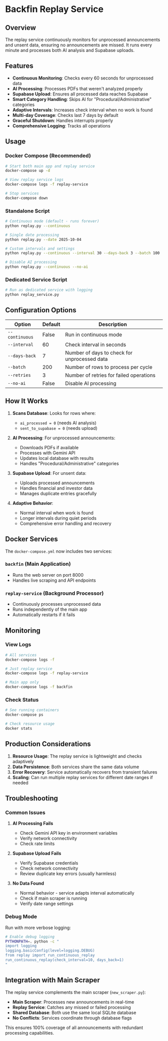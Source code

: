 # Backfin Replay Service

## Overview

The replay service continuously monitors for unprocessed announcements and unsent data, ensuring no announcements are missed. It runs every minute and processes both AI analysis and Supabase uploads.

## Features

- **Continuous Monitoring**: Checks every 60 seconds for unprocessed data
- **AI Processing**: Processes PDFs that weren't analyzed properly
- **Supabase Upload**: Ensures all processed data reaches Supabase
- **Smart Category Handling**: Skips AI for "Procedural/Administrative" categories
- **Adaptive Intervals**: Increases check interval when no work is found
- **Multi-day Coverage**: Checks last 7 days by default
- **Graceful Shutdown**: Handles interrupts properly
- **Comprehensive Logging**: Tracks all operations

## Usage

### Docker Compose (Recommended)

```bash
# Start both main app and replay service
docker-compose up -d

# View replay service logs
docker-compose logs -f replay-service

# Stop services
docker-compose down
```

### Standalone Script

```bash
# Continuous mode (default - runs forever)
python replay.py --continuous

# Single date processing
python replay.py --date 2025-10-04

# Custom intervals and settings
python replay.py --continuous --interval 30 --days-back 3 --batch 100

# Disable AI processing
python replay.py --continuous --no-ai
```

### Dedicated Service Script

```bash
# Run as dedicated service with logging
python replay_service.py
```

## Configuration Options

| Option | Default | Description |
|--------|---------|-------------|
| `--continuous` | False | Run in continuous mode |
| `--interval` | 60 | Check interval in seconds |
| `--days-back` | 7 | Number of days to check for unprocessed data |
| `--batch` | 200 | Number of rows to process per cycle |
| `--retries` | 3 | Number of retries for failed operations |
| `--no-ai` | False | Disable AI processing |

## How It Works

1. **Scans Database**: Looks for rows where:
   - `ai_processed = 0` (needs AI analysis)
   - `sent_to_supabase = 0` (needs upload)

2. **AI Processing**: For unprocessed announcements:
   - Downloads PDFs if available
   - Processes with Gemini API
   - Updates local database with results
   - Handles "Procedural/Administrative" categories

3. **Supabase Upload**: For unsent data:
   - Uploads processed announcements
   - Handles financial and investor data
   - Manages duplicate entries gracefully

4. **Adaptive Behavior**:
   - Normal interval when work is found
   - Longer intervals during quiet periods
   - Comprehensive error handling and recovery

## Docker Services

The `docker-compose.yml` now includes two services:

### `backfin` (Main Application)
- Runs the web server on port 8000
- Handles live scraping and API endpoints

### `replay-service` (Background Processor)
- Continuously processes unprocessed data
- Runs independently of the main app
- Automatically restarts if it fails

## Monitoring

### View Logs
```bash
# All services
docker-compose logs -f

# Just replay service
docker-compose logs -f replay-service

# Main app only
docker-compose logs -f backfin
```

### Check Status
```bash
# See running containers
docker-compose ps

# Check resource usage
docker stats
```

## Production Considerations

1. **Resource Usage**: The replay service is lightweight and checks adaptively
2. **Data Persistence**: Both services share the same data volume
3. **Error Recovery**: Service automatically recovers from transient failures
4. **Scaling**: Can run multiple replay services for different date ranges if needed

## Troubleshooting

### Common Issues

1. **AI Processing Fails**
   - Check Gemini API key in environment variables
   - Verify network connectivity
   - Check rate limits

2. **Supabase Upload Fails**
   - Verify Supabase credentials
   - Check network connectivity
   - Review duplicate key errors (usually harmless)

3. **No Data Found**
   - Normal behavior - service adapts interval automatically
   - Check if main scraper is running
   - Verify date range settings

### Debug Mode

Run with more verbose logging:
```bash
# Enable debug logging
PYTHONPATH=. python -c "
import logging
logging.basicConfig(level=logging.DEBUG)
from replay import run_continuous_replay
run_continuous_replay(check_interval=10, days_back=1)
"
```

## Integration with Main Scraper

The replay service complements the main scraper (`new_scraper.py`):

- **Main Scraper**: Processes new announcements in real-time
- **Replay Service**: Catches any missed or failed processing
- **Shared Database**: Both use the same local SQLite database
- **No Conflicts**: Services coordinate through database flags

This ensures 100% coverage of all announcements with redundant processing capabilities.